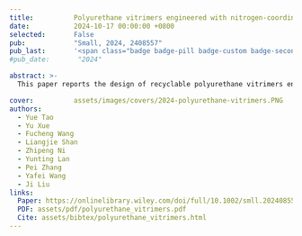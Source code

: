 ```yaml
---
title:          Polyurethane vitrimers engineered with nitrogen-coordinating cyclic-boronic-diester bonds for sustainable bioelectronics
date:           2024-10-17 00:00:00 +0800
selected:       False
pub:            "Small, 2024, 2408557"
pub_last:       '<span class="badge badge-pill badge-custom badge-secondary">Journal</span>'
#pub_date:       "2024"

abstract: >-
  This paper reports the design of recyclable polyurethane vitrimers engineered with internal nitrogen-coordinating cyclic-boronic-diester bonds, demonstrating their performance as sustainable flexible bioelectronics substrates and their closed-loop recyclability.

cover:          assets/images/covers/2024-polyurethane-vitrimers.PNG
authors:
  - Yue Tao
  - Yu Xue
  - Fucheng Wang
  - Liangjie Shan
  - Zhipeng Ni
  - Yunting Lan
  - Pei Zhang
  - Yafei Wang
  - Ji Liu
links:
  Paper: https://onlinelibrary.wiley.com/doi/full/10.1002/smll.202408557
  PDF: assets/pdf/polyurethane_vitrimers.pdf
  Cite: assets/bibtex/polyurethane_vitrimers.html
---
```


